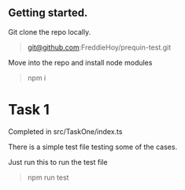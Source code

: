 ## Getting started.

Git clone the repo locally. 

> git@github.com:FreddieHoy/prequin-test.git

Move into the repo and install node modules

> npm i

# Task 1

Completed in src/TaskOne/index.ts

There is a simple test file testing some of the cases. 

Just run this to run the test file

> npm run test